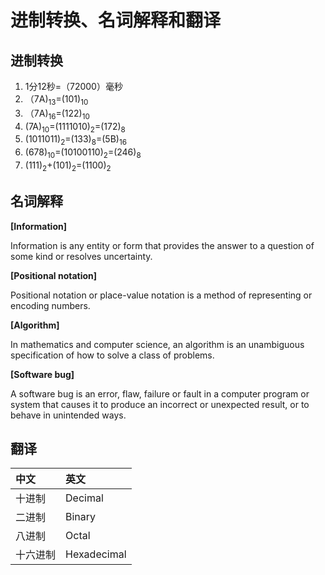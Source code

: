 # 进制转换、名词解释和翻译

## 进制转换

1. 1分12秒=（72000）毫秒
2. （7A)<sub>13</sub>=(101)<sub>10</sub>
3. （7A)<sub>16</sub>=(122)<sub>10</sub>
4.  (7A)<sub>10</sub>=(1111010)<sub>2</sub>=(172)<sub>8</sub>
5. (1011011)<sub>2</sub>=(133)<sub>8</sub>=(5B)<sub>16</sub>
6. (678)<sub>10</sub>=(10100110)<sub>2</sub>=(246)<sub>8</sub>
7. (111)<sub>2</sub>+(101)<sub>2</sub>=(1100)<sub>2</sub>

## 名词解释

**[Information]**

Information is any entity or form that provides the answer to a question of some kind or resolves uncertainty. 

**[Positional notation]**

Positional notation or place-value notation is a method of representing or encoding numbers.

**[Algorithm]**

In mathematics and computer science, an algorithm is an unambiguous specification of how to solve a class of problems.

**[Software bug]**

A software bug is an error, flaw, failure or fault in a computer program or system that causes it to produce an incorrect or unexpected result, or to behave in unintended ways.

## 翻译


|中文     | 英文          | 
|:------ |:-------------|
|十进制   | Decimal | 
|二进制   |   Binary
|八进制   |   Octal
|十六进制 | Hexadecimal